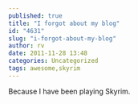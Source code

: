 ```yaml
---
published: true
title: "I forgot about my blog"
id: "4631"
slug: "i-forgot-about-my-blog"
author: rv
date: 2011-11-28 13:48
categories: Uncategorized
tags: awesome,skyrim
---
```

Because I have been playing Skyrim.